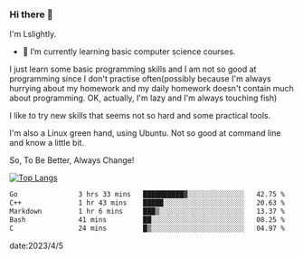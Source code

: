 ### Hi there 👋

I'm Lslightly.

- 🌱 I’m currently learning basic computer science courses.

I just learn some basic programming skills and I am not so good at programming since I don't practise often(possibly because I'm always hurrying about my homework and my daily homework doesn't contain much about programming. OK, actually, I'm lazy and I'm always touching fish)

I like to try new skills that seems not so hard and some practical tools.

I'm also a Linux green hand, using Ubuntu. Not so good at command line and know a little bit.

So, To Be Better, Always Change!

[![Top Langs](https://github-readme-stats.vercel.app/api/top-langs/?username=Lslightly&layout=compact)](https://github.com/anuraghazra/github-readme-stats)

<!--START_SECTION:waka-->

```txt
Go               3 hrs 33 mins   ██████████▓░░░░░░░░░░░░░░   42.75 %
C++              1 hr 43 mins    █████░░░░░░░░░░░░░░░░░░░░   20.63 %
Markdown         1 hr 6 mins     ███▒░░░░░░░░░░░░░░░░░░░░░   13.37 %
Bash             41 mins         ██░░░░░░░░░░░░░░░░░░░░░░░   08.25 %
C                24 mins         █▒░░░░░░░░░░░░░░░░░░░░░░░   04.97 %
```

<!--END_SECTION:waka-->

date:2023/4/5

